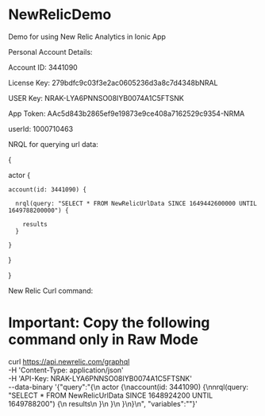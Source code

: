 # NewRelicDemo

Demo for using New Relic Analytics in Ionic App

Personal Account Details:

Account ID: 3441090

License Key: 279bdfc9c03f3e2ac0605236d3a8c7d4348bNRAL

USER Key: NRAK-LYA6PNNSO08IYB0074A1C5FTSNK

App Token: AAc5d843b2865ef9e19873e9ce408a7162529c9354-NRMA

userId: 1000710463

NRQL for querying url data:

{

  actor {
  
    account(id: 3441090) {
    
      nrql(query: "SELECT * FROM NewRelicUrlData SINCE 1649442600000 UNTIL 1649788200000") {
      
        results
      }
      
    }
    
  }
  
}


New Relic Curl command: 


# Important: Copy the following command only in Raw Mode


curl https://api.newrelic.com/graphql \
  -H 'Content-Type: application/json' \
  -H 'API-Key: NRAK-LYA6PNNSO08IYB0074A1C5FTSNK' \
  --data-binary '{"query":"{\n  actor {\naccount(id: 3441090) {\nnrql(query: \"SELECT * FROM NewRelicUrlData SINCE 1648924200 UNTIL 1649788200\") {\n        results\n      }\n    }\n  }\n}\n", "variables":""}'
